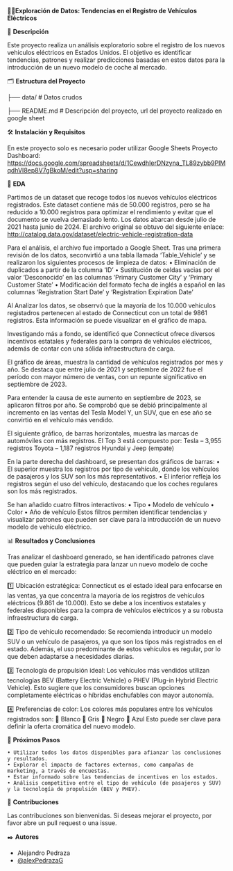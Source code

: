 🚗🔋**Exploración de Datos: Tendencias en el Registro de Vehículos Eléctricos**



📖 **Descripción**

Este proyecto realiza un análisis exploratorio sobre el registro de los nuevos vehiculos eléctricos en Estados Unidos. El objetivo es identificar tendencias, patrones y realizar predicciones basadas en estos datos para la introducción de un nuevo modelo de coche al mercado.



🗂️ **Estructura del Proyecto**

├── data/ # Datos crudos

├── README.md # Descripción del proyecto, url del proyecto realizado en google sheet



🛠️ **Instalación y Requisitos**

En este proyecto solo es necesario poder utilizar Google Sheets 
Proyecto Dashboard: https://docs.google.com/spreadsheets/d/1CewdhIerDNzyna_TL89zybb9PlMqdhVI8ep8V7gBkoM/edit?usp=sharing



📝 **EDA**

Partimos de un dataset que recoge todos los nuevos vehículos eléctricos registrados. Este dataset contiene más de 50.000 registros, pero se ha reducido a 10.000 registros para optimizar el rendimiento y evitar que el documento se vuelva demasiado lento. Los datos abarcan desde julio de 2021 hasta junio de 2024. El archivo original se obtuvo del siguiente enlace: http://catalog.data.gov/dataset/electric-vehicle-registration-data

Para el análisis, el archivo fue importado a Google Sheet. Tras una primera revisión de los datos, seconvirtió a  una tabla llamada ‘Table_Vehicle’ y se realizaron los siguientes procesos de limpieza de datos:
    • Eliminación de duplicados a partir de la columna ‘ID’
    • Sustitución de celdas vacias por el valor ‘Desconocido’ en las columnas ‘Primary Customer City’ y ‘Primary Customer State’
    • Modificación del formato fecha de inglés a español en las columnas ‘Registration Start Date’ y ‘Registration Expiration Date’

Al Analizar los datos, se obserrvó que la mayoría de los 10.000 vehiculos registadros pertenecen al estado de Connecticut con un total de 9861 registros. Esta información se puede visualizar en el gráfico de mapa.

Investigando más a fondo, se identificó que Connecticut ofrece diversos incentivos estatales y federales para la compra de vehículos eléctricos, además de contar con una sólida infraestructura de carga.

El gráfico de áreas, muestra la cantidad de vehículos registrados por mes y año. Se destaca que entre julio de 2021 y septiembre de 2022 fue el período con mayor número de ventas, con un repunte significativo en septiembre de 2023.

Para entender la causa de este aumento en septiembre de 2023, se aplicaron filtros por año. Se comprobó que se debió principalmente al incremento en las ventas del Tesla Model Y, un SUV, que en ese año se convirtió en el vehículo más vendido.

El siguiente gráfico, de barras horizontales, muestra las marcas de automóviles con más registros. El Top 3 está compuesto por:
Tesla – 3,955 registros
Toyota – 1,187 registros
Hyundai y Jeep (empate)

En la parte derecha del dashboard, se presentan dos gráficos de barras:
    • El superior muestra los registros por tipo de vehículo, donde los vehículos de pasajeros y los SUV son los más representativos.
    • El inferior refleja los registros según el uso del vehículo, destacando que los coches regulares son los más registrados.

Se han añadido cuatro filtros interactivos:
    • Tipo
    • Modelo de vehículo
    • Color
    • Año de vehículo
Estos filtros permiten identificar tendencias y visualizar patrones que pueden ser clave para la introducción de un nuevo modelo de vehículo eléctrico.



📊 **Resultados y Conclusiones**

Tras analizar el dashboard generado, se han identificado patrones clave que pueden guiar la estrategia para lanzar un nuevo modelo de coche eléctrico en el mercado:

1️⃣ Ubicación estratégica:
Connecticut es el estado ideal para enfocarse en las ventas, ya que concentra la mayoría de los registros de vehículos eléctricos (9.861 de 10.000).
Esto se debe a los incentivos estatales y federales disponibles para la compra de vehículos eléctricos y a su robusta infraestructura de carga.

2️⃣ Tipo de vehículo recomendado:
Se recomienda introducir un modelo SUV o un vehículo de pasajeros, ya que son los tipos más registrados en el estado.
Además, el uso predominante de estos vehículos es regular, por lo que deben adaptarse a necesidades diarias.

3️⃣ Tecnología de propulsión ideal:
Los vehículos más vendidos utilizan tecnologías BEV (Battery Electric Vehicle) o PHEV (Plug-in Hybrid Electric Vehicle).
Esto sugiere que los consumidores buscan opciones completamente eléctricas o híbridas enchufables con mayor autonomía.

4️⃣ Preferencias de color:
Los colores más populares entre los vehículos registrados son:
🔹 Blanco
🔹 Gris
🔹 Negro
🔹 Azul
Esto puede ser clave para definir la oferta cromática del nuevo modelo.



🔄 **Próximos Pasos**

    • Utilizar todos los datos disponibles para afianzar las conclusiones y resultados.
    • Explorar el impacto de factores externos, como campañas de marketing, a través de encuestas.
    • Estar informado sobre las tendencias de incentivos en los estados.
    • Análisis competitivo entre el tipo de vehículo (de pasajeros y SUV) y la tecnología de propulsión (BEV y PHEV).



🤝 **Contribuciones**

Las contribuciones son bienvenidas. Si deseas mejorar el proyecto, por favor
abre un pull request o una issue.



✒️ **Autores**

- Alejandro Pedraza
- [@alexPedrazaG](https://github.com/alexPedrazaG/Proyecto_Dashboard.git)
